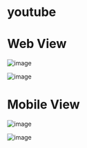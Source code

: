 # youtube


# Web View
![image](https://user-images.githubusercontent.com/55592487/112288425-53ece200-8cb3-11eb-856d-a0dfc7e7f000.png)


![image](https://user-images.githubusercontent.com/55592487/112288641-8eef1580-8cb3-11eb-93fb-d14cacb35121.png)



# Mobile View

![image](https://user-images.githubusercontent.com/55592487/112288900-d2e21a80-8cb3-11eb-8a49-f3a933bf9b62.png)


![image](https://user-images.githubusercontent.com/55592487/112289421-51d75300-8cb4-11eb-998a-c1f9948d7d63.png)
